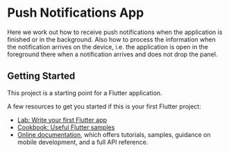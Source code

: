 # Push Notifications App

Here we work out how to receive push notifications when the application is finished or in the background.
Also how to process the information when the notification arrives on the device, i.e. the application is open in the foreground there when a notification arrives and does not drop the panel.

## Getting Started

This project is a starting point for a Flutter application.

A few resources to get you started if this is your first Flutter project:

- [Lab: Write your first Flutter app](https://docs.flutter.dev/get-started/codelab)
- [Cookbook: Useful Flutter samples](https://docs.flutter.dev/cookbook)
- [Online documentation](https://docs.flutter.dev/), which offers tutorials, samples, guidance on mobile development, and a full API reference.